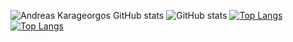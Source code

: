 ![Andreas Karageorgos GitHub stats](https://github-readme-stats.vercel.app/api?username=AndreasKarageorgos&count_private=true&show_icons=true)
![GitHub stats](https://github-readme-stats.vercel.app/api?username=AndreasKarageorgos&count_private=true&show_icons=true)
[![Top Langs](https://github-readme-stats.vercel.app/api/top-langs/?username=AndreasKarageorgos&layout=compact)](https://github.com/AndreasKarageorgos/github-readme-stats)
[![Top Langs](https://github-readme-stats.vercel.app/api/top-langs/?username=AndreasKarageorgos&layout=compact&langs_count=8)](https://github.com/AndreasKarageorgos/github-readme-stats)


<!--
**AndreasKarageorgos/AndreasKarageorgos** is a ✨ _special_ ✨ repository because its `README.md` (this file) appears on your GitHub profile.

Here are some ideas to get you started:

- 🔭 I’m currently working on ...
- 🌱 I’m currently learning ...
- 👯 I’m looking to collaborate on ...
- 🤔 I’m looking for help with ...
- 💬 Ask me about ...
- 📫 How to reach me: ...
- 😄 Pronouns: ...
- ⚡ Fun fact: ...
-->
